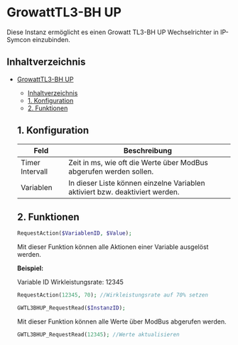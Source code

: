 # GrowattTL3-BH UP
   Diese Instanz ermöglicht es einen Growatt TL3-BH UP Wechselrichter in IP-Symcon einzubinden.
     
   ## Inhaltverzeichnis
- [GrowattTL3-BH UP](#growatttl3-bh-up)
  - [Inhaltverzeichnis](#inhaltverzeichnis)
  - [1. Konfiguration](#1-konfiguration)
  - [2. Funktionen](#2-funktionen)
   
   ## 1. Konfiguration
   
   Feld | Beschreibung
   ------------ | ----------------
   Timer Intervall | Zeit in ms, wie oft die Werte über ModBus abgerufen werden sollen.
   Variablen | In dieser Liste können einzelne Variablen aktiviert bzw. deaktiviert werden.
   
   ## 2. Funktionen

   ```php
   RequestAction($VariablenID, $Value);
   ```
   Mit dieser Funktion können alle Aktionen einer Variable ausgelöst werden.

   **Beispiel:**
   
   Variable ID Wirkleistungsrate: 12345
   ```php
   RequestAction(12345, 70); //Wirkleistungsrate auf 70% setzen
   ```

   ```php
   GWTL3BHUP_RequestRead($InstanzID);
   ```
   Mit dieser Funktion können alle Werte über ModBus abgerufen werden.
   
   ```php
   GWTL3BHUP_RequestRead(12345); //Werte aktualisieren
   ```